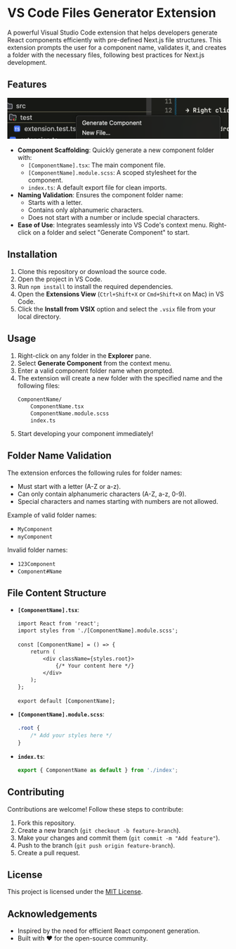 

# VS Code Files Generator Extension

A powerful Visual Studio Code extension that helps developers generate React components efficiently with pre-defined Next.js file structures. This extension prompts the user for a component name, validates it, and creates a folder with the necessary files, following best practices for Next.js development.

## Features

![alt text](image.png)

- **Component Scaffolding**: Quickly generate a new component folder with:
  - `[ComponentName].tsx`: The main component file.
  - `[ComponentName].module.scss`: A scoped stylesheet for the component.
  - `index.ts`: A default export file for clean imports.
- **Naming Validation**: Ensures the component folder name:
  - Starts with a letter.
  - Contains only alphanumeric characters.
  - Does not start with a number or include special characters.
- **Ease of Use**: Integrates seamlessly into VS Code's context menu. Right-click on a folder and select "Generate Component" to start.

## Installation

1. Clone this repository or download the source code.
2. Open the project in VS Code.
3. Run `npm install` to install the required dependencies.
4. Open the **Extensions View** (`Ctrl+Shift+X` or `Cmd+Shift+X` on Mac) in VS Code.
5. Click the **Install from VSIX** option and select the `.vsix` file from your local directory.

## Usage

1. Right-click on any folder in the **Explorer** pane.
2. Select **Generate Component** from the context menu.
3. Enter a valid component folder name when prompted.
4. The extension will create a new folder with the specified name and the following files:
   ```
   ComponentName/
       ComponentName.tsx
       ComponentName.module.scss
       index.ts
   ```
5. Start developing your component immediately!

## Folder Name Validation

The extension enforces the following rules for folder names:
- Must start with a letter (A-Z or a-z).
- Can only contain alphanumeric characters (A-Z, a-z, 0-9).
- Special characters and names starting with numbers are not allowed.

Example of valid folder names:
- `MyComponent`
- `myComponent`

Invalid folder names:
- `123Component`
- `Component#Name`

## File Content Structure

- **`[ComponentName].tsx`**:
  ```tsx
  import React from 'react';
  import styles from './[ComponentName].module.scss';

  const [ComponentName] = () => {
      return (
          <div className={styles.root}>
              {/* Your content here */}
          </div>
      );
  };

  export default [ComponentName];
  ```
- **`[ComponentName].module.scss`**:
  ```scss
  .root {
      /* Add your styles here */
  }
  ```
- **`index.ts`**:
  ```typescript
  export { ComponentName as default } from './index';
  ```

## Contributing

Contributions are welcome! Follow these steps to contribute:
1. Fork this repository.
2. Create a new branch (`git checkout -b feature-branch`).
3. Make your changes and commit them (`git commit -m "Add feature"`).
4. Push to the branch (`git push origin feature-branch`).
5. Create a pull request.

## License

This project is licensed under the [MIT License](https://github.com/pratikkumar399/filesgenerator/blob/master/LICENSE.md).

## Acknowledgements

- Inspired by the need for efficient React component generation.
- Built with ❤️ for the open-source community.

